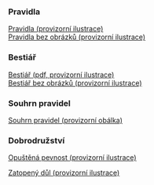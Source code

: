 ### Pra&shy;vid&shy;la

<p>
<a href="/pravidla/DrDk6-pravidla.pdf" target="_blank">Pra&shy;vid&shy;la (provizorní ilustrace)</a>
<br>
<a href="/pravidla/DrDk6-pravidla-bez-obrazku.pdf" target="_blank">Pra&shy;vid&shy;la bez ob&shy;ráz&shy;ků (provizorní ilustrace)</a>
</p>

### Be&shy;sti&shy;ář

<p>
<a href="/pravidla/DrDk6-bestiar.pdf" target="_blank">Be&shy;sti&shy;ář (pdf, provizorní ilustrace)</a>
<br>
<a href="/pravidla/DrDk6-bestiar-bez-obrazku.pdf" target="_blank">Be&shy;sti&shy;ář bez ob&shy;ráz&shy;ků (provizorní ilustrace)</a>
</p>

### Sou&shy;hrn pra&shy;vi&shy;del

<p>
<a href="/pravidla/DrDk6-souhrn-pravidel.pdf" target="_blank">Sou&shy;hrn pra&shy;vi&shy;del (provizorní obálka)</a>
</p>

<!---
### De&shy;ní&shy;ky

<p><a href="/deniky/Deniky.Gamecon.2022.pdf" target="_blank">De&shy;ní&shy;ky z Ga&shy;me&shy;co&shy;nu 2022 (pdf)</a></p>
<p><a href="/deniky/Deniky.Gamecon.2023.pdf" target="_blank">De&shy;ní&shy;ky z Ga&shy;me&shy;co&shy;nu 2023 (pdf)</a></p>
-->

### Dob&shy;ro&shy;druž&shy;ství

<p>
<a href="/dobrodruzstvi/OpustenaPevnost.pdf" target="_blank">O&shy;puš&shy;tě&shy;ná pev&shy;nost (provizorní ilustrace)</a>
</p>

<p>
<a href="/dobrodruzstvi/ZatopenyDul.pdf" target="_blank">Za&shy;to&shy;pe&shy;ný důl (provizorní ilustrace)</a>
</p>

<!---
<p>
<a href="/dobrodruzstvi/ZpropadenyTrpaslik.pdf" target="_blank">Zpro&shy;pa&shy;de&shy;ný tr&shy;pas&shy;lík (pdf)</a>
<!---
<br>
<a href="/dobrodruzstvi/ZpropadenyTrpaslik-no-images.pdf" target="_blank">Zpro&shy;pa&shy;de&shy;ný tr&shy;pas&shy;lík bez ob&shy;ráz&shy;ků (pdf)</a>
-->
<!---
</p>
-->

<!---
<p>
<a href="/dobrodruzstvi/ProkletyOstrov.pdf" target="_blank">Pro&shy;kle&shy;tý os&shy;trov (pdf)</a>
-->
<!---
<br>
<a href="/dobrodruzstvi/ProkletyOstrov-no-images.pdf" target="_blank">Pro&shy;kle&shy;tý os&shy;trov bez ob&shy;ráz&shy;ků (pdf)</a>
-->
<!---
</p>
-->
